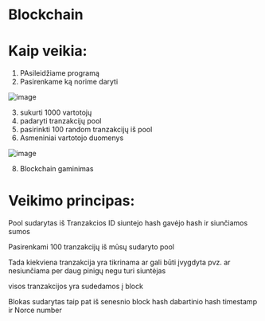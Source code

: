 # Blockchain

# Kaip veikia:

1. PAsileidžiame programą
2. Pasirenkame ką norime daryti 

 ![image](https://user-images.githubusercontent.com/75576100/139308052-b7c8cfa3-9efb-4da6-89cd-59382dae244e.png)
 
3. sukurti 1000 vartotojų
5. padaryti tranzakcijų pool
6. pasirinkti 100 random tranzakcijų iš pool
7. Asmeniniai vartotojo duomenys

  ![image](https://user-images.githubusercontent.com/75576100/139308302-f4c3b2e6-a3d3-496b-83fd-a3a4dc359a3e.png)

8. Blockchain gaminimas

# Veikimo principas:

Pool sudarytas iš Tranzakcios ID siuntejo hash gavėjo hash ir siunčiamos sumos

Pasirenkami 100 tranzakcijų iš mūsų sudaryto pool

Tada kiekviena tranzakcija yra tikrinama ar gali būti įvygdyta pvz. ar nesiunčiama per daug pinigų negu turi siuntėjas

visos tranzakcijos yra sudedamos į block 

Blokas sudarytas taip pat iš senesnio block hash dabartinio hash timestamp ir Norce number
